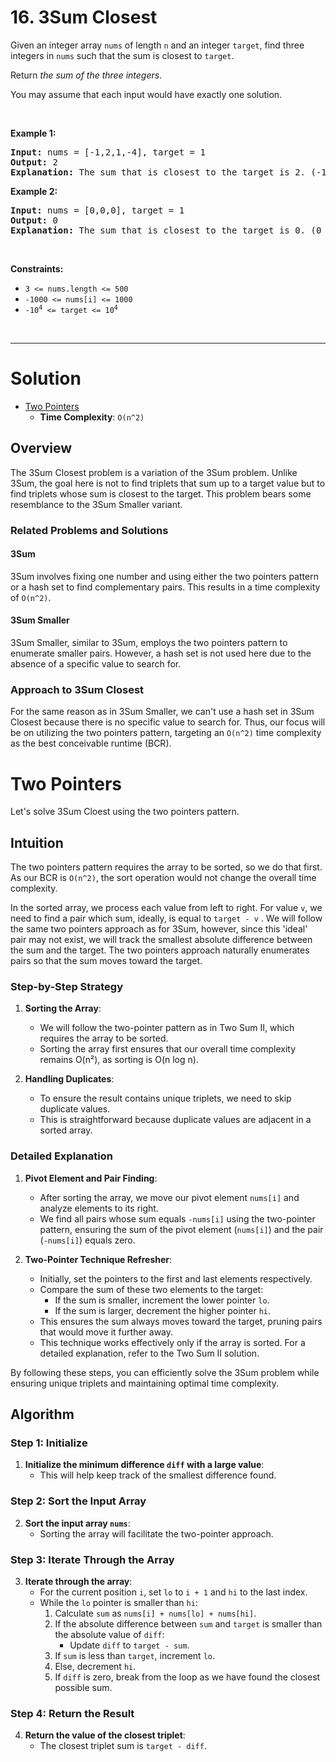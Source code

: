 # 16. 3Sum Closest

<p>Given an integer array <code>nums</code> of length <code>n</code> and an integer <code>target</code>, find three integers in <code>nums</code> such that the sum is closest to <code>target</code>.</p>

<p>Return <em>the sum of the three integers</em>.</p>

<p>You may assume that each input would have exactly one solution.</p>

<p>&nbsp;</p>
<p><strong class="example">Example 1:</strong></p>

<pre><strong>Input:</strong> nums = [-1,2,1,-4], target = 1
<strong>Output:</strong> 2
<strong>Explanation:</strong> The sum that is closest to the target is 2. (-1 + 2 + 1 = 2).
</pre>

<p><strong class="example">Example 2:</strong></p>

<pre><strong>Input:</strong> nums = [0,0,0], target = 1
<strong>Output:</strong> 0
<strong>Explanation:</strong> The sum that is closest to the target is 0. (0 + 0 + 0 = 0).
</pre>

<p>&nbsp;</p>
<p><strong>Constraints:</strong></p>

<ul>
	<li><code>3 &lt;= nums.length &lt;= 500</code></li>
	<li><code>-1000 &lt;= nums[i] &lt;= 1000</code></li>
	<li><code>-10<sup>4</sup> &lt;= target &lt;= 10<sup>4</sup></code></li>
</ul>

<br>

---

# Solution
- [Two Pointers](#two-pointers)
  - **Time Complexity**: `O(n^2)`

## Overview

The 3Sum Closest problem is a variation of the 3Sum problem. Unlike 3Sum, the goal here is not to find triplets that sum up to a target value but to find triplets whose sum is closest to the target. This problem bears some resemblance to the 3Sum Smaller variant.

### Related Problems and Solutions

#### 3Sum

3Sum involves fixing one number and using either the two pointers pattern or a hash set to find complementary pairs. This results in a time complexity of `O(n^2)`.

#### 3Sum Smaller

3Sum Smaller, similar to 3Sum, employs the two pointers pattern to enumerate smaller pairs. However, a hash set is not used here due to the absence of a specific value to search for.

### Approach to 3Sum Closest

For the same reason as in 3Sum Smaller, we can't use a hash set in 3Sum Closest because there is no specific value to search for. Thus, our focus will be on utilizing the two pointers pattern, targeting an `O(n^2)` time complexity as the best conceivable runtime (BCR).

# Two Pointers

Let's solve 3Sum Cloest using the two pointers pattern.

## **Intuition**

The two pointers pattern requires the array to be sorted, so we do that first. As our BCR is `O(n^2)`, the sort operation would not change the overall time complexity.

In the sorted array, we process each value from left to right. For value `v`, we need to find a pair which sum, ideally, is equal to `target - v` . We will follow the same two pointers approach as for 3Sum, however, since this 'ideal' pair may not exist, we will track the smallest absolute difference between the sum and the target. The two pointers approach naturally enumerates pairs so that the sum moves toward the target.

### Step-by-Step Strategy

1. **Sorting the Array**:
   - We will follow the two-pointer pattern as in Two Sum II, which requires the array to be sorted.
   - Sorting the array first ensures that our overall time complexity remains O(n²), as sorting is O(n log n).

2. **Handling Duplicates**:
   - To ensure the result contains unique triplets, we need to skip duplicate values.
   - This is straightforward because duplicate values are adjacent in a sorted array.

### Detailed Explanation

1. **Pivot Element and Pair Finding**:
   - After sorting the array, we move our pivot element `nums[i]` and analyze elements to its right.
   - We find all pairs whose sum equals `-nums[i]` using the two-pointer pattern, ensuring the sum of the pivot element (`nums[i]`) and the pair (`-nums[i]`) equals zero.

2. **Two-Pointer Technique Refresher**:
   - Initially, set the pointers to the first and last elements respectively.
   - Compare the sum of these two elements to the target:
     - If the sum is smaller, increment the lower pointer `lo`.
     - If the sum is larger, decrement the higher pointer `hi`.
   - This ensures the sum always moves toward the target, pruning pairs that would move it further away.
   - This technique works effectively only if the array is sorted. For a detailed explanation, refer to the Two Sum II solution.

By following these steps, you can efficiently solve the 3Sum problem while ensuring unique triplets and maintaining optimal time complexity.

## **Algorithm**

### Step 1: Initialize
1. **Initialize the minimum difference `diff` with a large value**:
   - This will help keep track of the smallest difference found.

### Step 2: Sort the Input Array
2. **Sort the input array `nums`**:
   - Sorting the array will facilitate the two-pointer approach.

### Step 3: Iterate Through the Array
3. **Iterate through the array**:
   - For the current position `i`, set `lo` to `i + 1` and `hi` to the last index.
   - While the `lo` pointer is smaller than `hi`:
     1. Calculate `sum` as `nums[i] + nums[lo] + nums[hi]`.
     2. If the absolute difference between `sum` and `target` is smaller than the absolute value of `diff`:
        - Update `diff` to `target - sum`.
     3. If `sum` is less than `target`, increment `lo`.
     4. Else, decrement `hi`.
     5. If `diff` is zero, break from the loop as we have found the closest possible sum.

### Step 4: Return the Result
4. **Return the value of the closest triplet**:
   - The closest triplet sum is `target - diff`.

